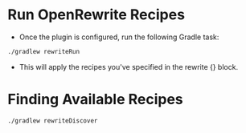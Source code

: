 # Run OpenRewrite Recipes
* Once the plugin is configured, run the following Gradle task:
```bash
./gradlew rewriteRun
```
* This will apply the recipes you've specified in the rewrite {} block.
# Finding Available Recipes
```bash
./gradlew rewriteDiscover
```